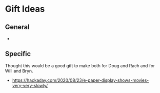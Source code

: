 # Gift Ideas

## General
- 

## Specific
Thought this would be a good gift to make both for Doug and Rach and for Will and Bryn.
 - https://hackaday.com/2020/08/23/e-paper-display-shows-movies-very-very-slowly/
